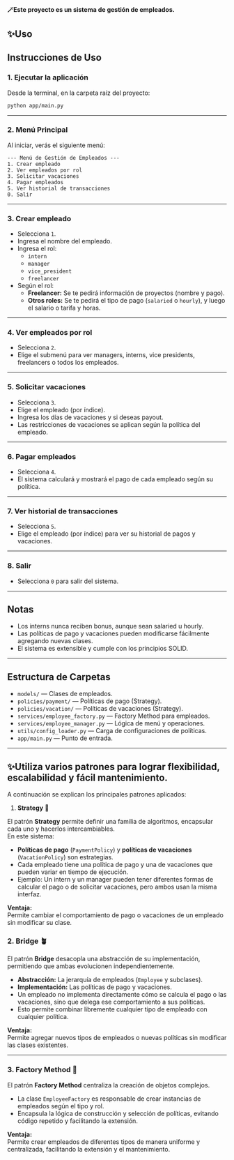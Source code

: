 #### 🪄Este proyecto es un sistema de gestión de empleados.
## ✨Uso
## Instrucciones de Uso

### **1. Ejecutar la aplicación**
Desde la terminal, en la carpeta raíz del proyecto:
```sh
python app/main.py
```

---

### **2. Menú Principal**

Al iniciar, verás el siguiente menú:

```
--- Menú de Gestión de Empleados ---
1. Crear empleado
2. Ver empleados por rol
3. Solicitar vacaciones
4. Pagar empleados
5. Ver historial de transacciones
0. Salir
```

---

### **3. Crear empleado**

- Selecciona `1`.
- Ingresa el nombre del empleado.
- Ingresa el rol:  
  - `intern`
  - `manager`
  - `vice_president`
  - `freelancer`
- Según el rol:
  - **Freelancer:** Se te pedirá información de proyectos (nombre y pago).
  - **Otros roles:** Se te pedirá el tipo de pago (`salaried` o `hourly`), y luego el salario o tarifa y horas.

---
### **4. Ver empleados por rol**

- Selecciona `2`.
- Elige el submenú para ver managers, interns, vice presidents, freelancers o todos los empleados.

---

### **5. Solicitar vacaciones**

- Selecciona `3`.
- Elige el empleado (por índice).
- Ingresa los días de vacaciones y si deseas payout.
- Las restricciones de vacaciones se aplican según la política del empleado.

---

### **6. Pagar empleados**

- Selecciona `4`.
- El sistema calculará y mostrará el pago de cada empleado según su política.

---
### **7. Ver historial de transacciones**

- Selecciona `5`.
- Elige el empleado (por índice) para ver su historial de pagos y vacaciones.

---

### **8. Salir**

- Selecciona `0` para salir del sistema.

---

## Notas

- Los interns nunca reciben bonus, aunque sean salaried u hourly.
- Las políticas de pago y vacaciones pueden modificarse fácilmente agregando nuevas clases.
- El sistema es extensible y cumple con los principios SOLID.

---
## Estructura de Carpetas

- `models/` — Clases de empleados.
- `policies/payment/` — Políticas de pago (Strategy).
- `policies/vacation/` — Políticas de vacaciones (Strategy).
- `services/employee_factory.py` — Factory Method para empleados.
- `services/employee_manager.py` — Lógica de menú y operaciones.
- `utils/config_loader.py` — Carga de configuraciones de políticas.
- `app/main.py` — Punto de entrada.

---

## ✨Utiliza varios patrones para lograr flexibilidad, escalabilidad y fácil mantenimiento.  
A continuación se explican los principales patrones aplicados:

1. **Strategy** 🌟

El patrón **Strategy** permite definir una familia de algoritmos, encapsular cada uno y hacerlos intercambiables.  
En este sistema:

- **Políticas de pago** (`PaymentPolicy`) y **políticas de vacaciones** (`VacationPolicy`) son estrategias.
- Cada empleado tiene una política de pago y una de vacaciones que pueden variar en tiempo de ejecución.
- Ejemplo: Un intern y un manager pueden tener diferentes formas de calcular el pago o de solicitar vacaciones, pero ambos usan la misma interfaz.

**Ventaja:**  
Permite cambiar el comportamiento de pago o vacaciones de un empleado sin modificar su clase.



### 2. **Bridge** 🪴

El patrón **Bridge** desacopla una abstracción de su implementación, permitiendo que ambas evolucionen independientemente.

- **Abstracción:** La jerarquía de empleados (`Employee` y subclases).
- **Implementación:** Las políticas de pago y vacaciones.
- Un empleado no implementa directamente cómo se calcula el pago o las vacaciones, sino que delega ese comportamiento a sus políticas.
- Esto permite combinar libremente cualquier tipo de empleado con cualquier política.

**Ventaja:**  
Permite agregar nuevos tipos de empleados o nuevas políticas sin modificar las clases existentes.

---

### 3. **Factory Method** 🔧

El patrón **Factory Method** centraliza la creación de objetos complejos. 

- La clase `EmployeeFactory` es responsable de crear instancias de empleados según el tipo y rol.
- Encapsula la lógica de construcción y selección de políticas, evitando código repetido y facilitando la extensión.

**Ventaja:**  
Permite crear empleados de diferentes tipos de manera uniforme y centralizada, facilitando la extensión y el mantenimiento.

